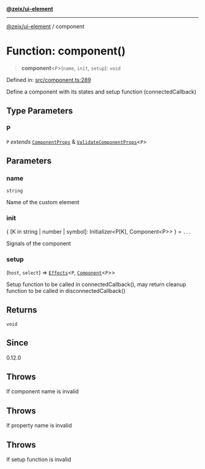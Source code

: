 [**@zeix/ui-element**](../README.md)

***

[@zeix/ui-element](../globals.md) / component

# Function: component()

> **component**\<`P`\>(`name`, `init`, `setup`): `void`

Defined in: [src/component.ts:289](https://github.com/zeixcom/ui-element/blob/0e9cacf03a8f95418720628d5174fbb006152743/src/component.ts#L289)

Define a component with its states and setup function (connectedCallback)

## Type Parameters

### P

`P` *extends* [`ComponentProps`](../type-aliases/ComponentProps.md) & [`ValidateComponentProps`](../type-aliases/ValidateComponentProps.md)\<`P`\>

## Parameters

### name

`string`

Name of the custom element

### init

\{ \[K in string \| number \| symbol\]: Initializer\<P\[K\], Component\<P\>\> \} = `...`

Signals of the component

### setup

(`host`, `select`) => [`Effects`](../type-aliases/Effects.md)\<`P`, [`Component`](../type-aliases/Component.md)\<`P`\>\>

Setup function to be called in connectedCallback(), may return cleanup function to be called in disconnectedCallback()

## Returns

`void`

## Since

0.12.0

## Throws

If component name is invalid

## Throws

If property name is invalid

## Throws

If setup function is invalid
